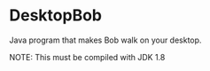 # DesktopBob
Java program that makes Bob walk on your desktop.

NOTE: This must be compiled with JDK 1.8
